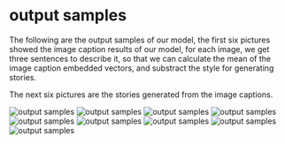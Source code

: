 # output samples

The following are the output samples of our model, the first six pictures showed the image caption results of our model, for each image, we get three sentences to describe it, so that we can calculate the mean of the image caption embedded vectors, and substract the style for generating stories.

The next six pictures are the stories generated from the image captions.

![output samples](https://github.com/seaweiqing/image2story/blob/master/output_samples/o_8.png)
![output samples](https://github.com/seaweiqing/image2story/blob/master/output_samples/o_9.png)
![output samples](https://github.com/seaweiqing/image2story/blob/master/output_samples/o_10.png)
![output samples](https://github.com/seaweiqing/image2story/blob/master/output_samples/o_1.jpg)
![output samples](https://github.com/seaweiqing/image2story/blob/master/output_samples/o_2.jpg)
![output samples](https://github.com/seaweiqing/image2story/blob/master/output_samples/o_3.jpg)
![output samples](https://github.com/seaweiqing/image2story/blob/master/output_samples/o_4.jpg)
![output samples](https://github.com/seaweiqing/image2story/blob/master/output_samples/o_5.jpg)
![output samples](https://github.com/seaweiqing/image2story/blob/master/output_samples/o_6.jpg)
